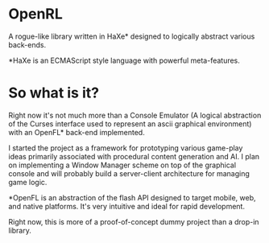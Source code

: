 OpenRL
======

A rogue-like library written in HaXe* designed to logically abstract various back-ends.

*HaXe is an ECMAScript style language with powerful meta-features.

So what is it?
==============

Right now it's not much more than a Console Emulator (A logical abstraction of the Curses interface used to represent an ascii graphical environment) with an OpenFL* back-end implemented.

I started the project as a framework for prototyping various game-play ideas primarily associated with procedural content generation and AI. I plan on implementing a Window Manager scheme on top of the graphical console and will probably build a server-client architecture for managing game logic.

*OpenFL is an abstraction of the flash API designed to target mobile, web, and native platforms. It's very intuitive and ideal for rapid development.



Right now, this is more of a proof-of-concept dummy project than a drop-in library.
